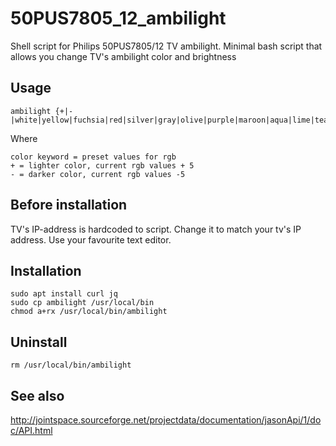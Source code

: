 # 50PUS7805_12_ambilight
Shell script for Philips 50PUS7805/12 TV ambilight. Minimal bash script that allows you change TV's ambilight color and brightness

## Usage
````
ambilight {+|-|white|yellow|fuchsia|red|silver|gray|olive|purple|maroon|aqua|lime|teal|green|blue|navy|black}
````
Where
````
color keyword = preset values for rgb
+ = lighter color, current rgb values + 5
- = darker color, current rgb values -5
````

## Before installation
TV's IP-address is hardcoded to script. Change it to match your tv's IP address. Use your favourite text editor.

## Installation
````
sudo apt install curl jq
sudo cp ambilight /usr/local/bin
chmod a+rx /usr/local/bin/ambilight
````
## Uninstall
`
rm /usr/local/bin/ambilight
`
## See also

http://jointspace.sourceforge.net/projectdata/documentation/jasonApi/1/doc/API.html

